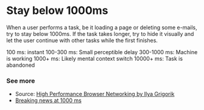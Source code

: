 # Stay below 1000ms

When a user performs a task, be it loading a page or deleting some e-mails, try to stay below 1000ms. If the task takes longer, try to hide it visually and let the user continue with other tasks while the first finishes.

100 ms: instant
100-300 ms: Small perceptible delay
300-1000 ms: Machine is working
1000+ ms: Likely mental context switch
10000+ ms: Task is abandoned

### See more

- Source: [High Performance Browser Networking by Ilya Grigorik](http://chimera.labs.oreilly.com/books/1230000000545)
- [Breaking news at 1000 ms](http://vimeo.com/100505617)
